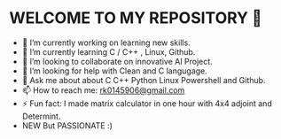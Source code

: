 # WELCOME TO MY REPOSITORY  👋

- 🔭 I’m currently working on learning new skills.
- 🌱 I’m currently learning C / C++ , Linux, Github.
- 👯 I’m looking to collaborate on innovative AI Project.
- 🤔 I’m looking for help with Clean and C langugage.
- 💬 Ask me about about C C++ Python Linux Powershell and Github.
- 📫 How to reach me: rk0145906@gmail.com
- ⚡ Fun fact: I made matrix calculator in one hour with 4x4 adjoint and Determint.
- NEW But PASSIONATE :)

